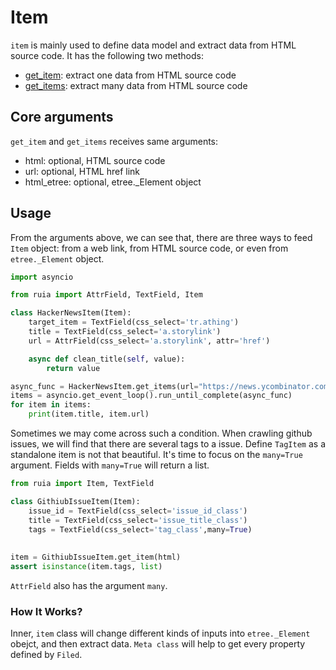 # Item

`item` is mainly used to define data model and extract data from HTML source code.
It has the following two methods:

- [get_item][get_item]: extract one data from HTML source code
- [get_items][get_items]: extract many data from HTML source code

## Core arguments

`get_item` and `get_items` receives same arguments:
- html: optional, HTML source code
- url: optional, HTML href link
- html_etree: optional, etree._Element object

## Usage

From the arguments above, we can see that,
there are three ways to feed `Item` object: from a web link, from HTML source code, or even from `etree._Element` object.

```python
import asyncio

from ruia import AttrField, TextField, Item

class HackerNewsItem(Item):
    target_item = TextField(css_select='tr.athing')
    title = TextField(css_select='a.storylink')
    url = AttrField(css_select='a.storylink', attr='href')

    async def clean_title(self, value):
        return value

async_func = HackerNewsItem.get_items(url="https://news.ycombinator.com/")
items = asyncio.get_event_loop().run_until_complete(async_func)
for item in items:
    print(item.title, item.url)

```

Sometimes we may come across such a condition.
When crawling github issues, we will find that there are several tags to a issue.
Define `TagItem` as a standalone item is not that beautiful.
It's time to focus on the `many=True` argument.
Fields with `many=True` will return a list.

```python
from ruia import Item, TextField

class GithiubIssueItem(Item):
    issue_id = TextField(css_select='issue_id_class')
    title = TextField(css_select='issue_title_class')
    tags = TextField(css_select='tag_class',many=True)
    
    
item = GithiubIssueItem.get_item(html)
assert isinstance(item.tags, list)
```

`AttrField` also has the argument `many`.

### How It Works?

Inner, `item` class will change different kinds of inputs into `etree._Element` obejct, and then extract data.
`Meta class` will help to get every property defined by `Filed`.

[get_item]: https://github.com/howie6879/ruia/blob/master/ruia/item.py
[get_items]: https://github.com/howie6879/ruia/blob/master/ruia/item.py
